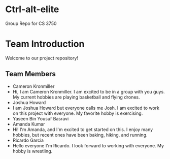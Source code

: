 # Ctrl-alt-elite

Group Repo for CS 3750

# Team Introduction

Welcome to our project repository!

## Team Members

- Cameron Kronmiller
- Hi, I am Cameron Kronmiller. I am excited to be in a group with you guys. My current hobbies are playing basketball and flying drones.
- Joshua Howard
- I am Joshua Howard but everyone calls me Josh. I am excited to work on this project with everyone. My favorite hobby is exercising.
- Yaseen Bin Yousuf Basravi
- Amanda Kumar
-	Hi! I'm Amanda, and I'm excited to get started on this. I enjoy many hobbies, but recent ones have been baking, hiking, and running.
- Ricardo Garcia
- Hello everyone I'm Ricardo. I look forward to working with everyone. My hobby is wrestling.

